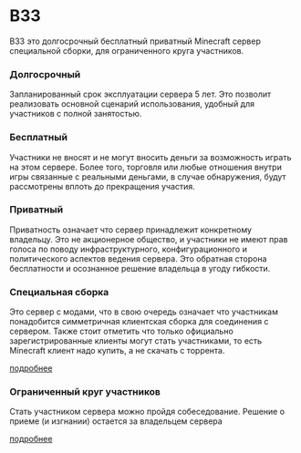 # B33

B33 это долгосрочный бесплатный приватный Minecraft сервер специальной сборки, для ограниченного круга участников. 



### Долгосрочный

Запланированный срок эксплуатации сервера 5 лет. Это позволит реализовать основной сценарий использования, удобный для участников с полной занятостью.



### Бесплатный

Участники не вносят и не могут вносить деньги за возможность играть на этом сервере. Более того, торговля или любые отношения внутри игры связанные с реальными деньгами, в случае обнаружения, будут рассмотрены вплоть до прекращения участия. 



### Приватный

Приватность означает что сервер принадлежит конкретному владельцу. Это не акционерное общество, и участники не имеют прав голоса по поводу инфраструктурного, конфигурационного и политического аспектов ведения сервера. Это обратная сторона бесплатности и осознанное решение владельца в угоду гибкости.



### Специальная сборка

Это сервер с модами, что в свою очередь означает что участникам понадобится симметричная клиентская сборка для соединения с сервером. Также стоит отметить что только официально зарегистрированные клиенты могут стать участниками, то есть Minecraft клиент надо купить, а не скачать с торрента.

[подробнее](./mc-clent-build)



### Ограниченный круг участников

Стать участником сервера можно пройдя собеседование. Решение о приеме (и изгнании) остается за владельцем сервера

[подробнее](./join)